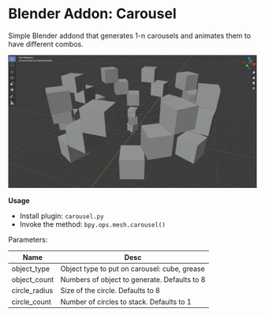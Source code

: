 # Blender Addon: Carousel

Simple Blender addond that generates 1-n carousels and animates them
to have different combos.

![example](./example.png)

**Usage**

- Install plugin: `carousel.py`
- Invoke the method: `bpy.ops.mesh.carousel()`

Parameters:

| Name          | Desc                                         |
| ------------- | -------------------------------------------- |
| object_type   | Object type to put on carousel: cube, grease |
| object_count  | Numbers of object to generate. Defaults to 8 |
| circle_radius | Size of the circle. Defaults to 8            |
| circle_count  | Number of circles to stack. Defaults to 1    |
